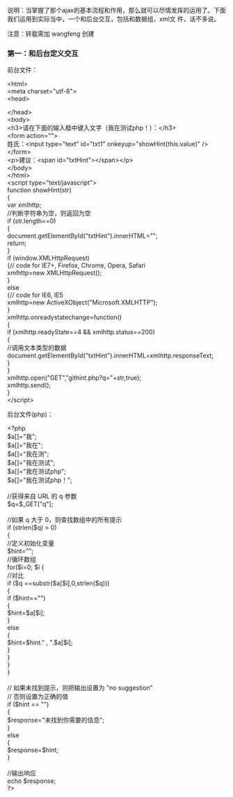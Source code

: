 说明：当掌握了那个ajax的基本流程和作用，那么就可以尽情发挥的运用了。下面我们运用到实际当中，一个和后台交互，包括和数据组，xml文
件，话不多说。

注意：转载需加 wangfeng 创建

<h3>第一：和后台定义交互</h3>
前台文件：<br/>
<p>
&lt;html&gt;<br/>
&lt;meta charset="utf-8"&gt;<br/>
&lt;head&gt;<br/>

&lt;/head&gt;<br/>
&lt;body&gt;<br/>
&lt;h3&gt;请在下面的输入框中键入文字（我在测试php！）：&lt;/h3&gt;<br/>
&lt;form action=""&gt; <br/>
姓氏：&lt;input type="text" id="txt1" onkeyup="showHint(this.value)" /&gt;<br/>
&lt;/form&gt;<br/>
&lt;p&gt;建议：&lt;span id="txtHint"&gt;&lt;/span&gt;&lt;/p&gt; <br/>
&lt;/body&gt;<br/>
&lt;/html&gt;<br/>
&lt;script type="text/javascript"&gt;<br/>
function showHint(str)<br/>
{<br/>
var xmlhttp;<br/>
//判断字符串为空，则返回为空<br/>
if (str.length==0)<br/>
  {<br/>
  document.getElementById("txtHint").innerHTML="";<br/>
  return;<br/>
  }<br/>
if (window.XMLHttpRequest)<br/>
  {// code for IE7+, Firefox, Chrome, Opera, Safari<br/>
  xmlhttp=new XMLHttpRequest();<br/>
  }<br/>
else<br/>
  {// code for IE6, IE5<br/>
  xmlhttp=new ActiveXObject("Microsoft.XMLHTTP");<br/>
  }<br/>
xmlhttp.onreadystatechange=function()<br/>
  {<br/>
  if (xmlhttp.readyState==4 && xmlhttp.status==200)<br/>
    {<br/>
    //调用文本类型的数据<br/>
    document.getElementById("txtHint").innerHTML=xmlhttp.responseText;<br/>
    }<br/>
  }<br/>
xmlhttp.open("GET","githint.php?q="+str,true);<br/>
xmlhttp.send();<br/>
}<br/>
&lt;/script&gt;
</p>
后台文件(php)：
<p>
&lt;?php<br/>
$a[]="我";<br/>
$a[]="我在";<br/>
$a[]="我在测";<br/>
$a[]="我在测试";<br/>
$a[]="我在测试php";<br/>
$a[]="我在测试php！";<br/>
<br/>
//获得来自 URL 的 q 参数<br/>
$q=$_GET["q"];<br/>
<br/>
//如果 q 大于 0，则查找数组中的所有提示<br/>
if (strlen($q) > 0)<br/>
  {<br/>
  //定义初始化变量<br/>
  $hint="";<br/>
  //循环数组<br/>
  for($i=0; $i<count($a); $i++)<br/>
    {<br/>
      //对比<br/>
    if ($q ==substr($a[$i],0,strlen($q)))<br/>
      {<br/>
      if ($hint=="")<br/>
        {<br/>
        $hint=$a[$i];<br/>
        }<br/>
      else<br/>
        {<br/>
        $hint=$hint." , ".$a[$i];<br/>
        }<br/>
      }<br/>
    }<br/>
  }<br/>
<br/>
// 如果未找到提示，则把输出设置为 "no suggestion"<br/>
// 否则设置为正确的值<br/>
if ($hint == "")<br/>
  {<br/>
  $response="未找到你需要的信息";<br/>
  }<br/>
else<br/>
  {<br/>
  $response=$hint;<br/>
  }<br/>
<br/>
//输出响应<br/>
echo $response;<br/>
?&gt;<br/>
</p>
